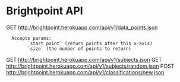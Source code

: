 Brightpoint API
===============

GET   http://brightpoint.herokuapp.com/api/v1/data_points.json
     
      Accepts params: 
     		`start_point` (return points after this x-axis)
     		`size` (the number of points to return)

GET   http://brightpoint.herokuapp.com/api/v1/subjects.json
GET   http://brightpoint.herokuapp.com/api/v1/subjects/random.json
POST  http://brightpoint.herokuapp.com/api/v1/classifications/new.json